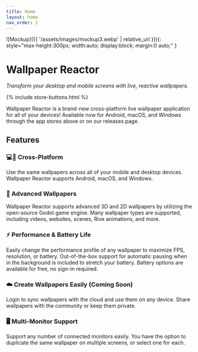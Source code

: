 ```yaml
---
title: Home
layout: home
nav_order: 1
---
```


![Mockup]({{ '/assets/images/mockup3.webp' | relative_url }}){: style="max-height:300px; width:auto; display:block; margin:0 auto;" }

# Wallpaper Reactor

_Transform your desktop and mobile screens with live, reactive wallpapers._

{% include store-buttons.html %}

Wallpaper Reactor is a brand-new cross-platform live wallpaper application for all of your devices! Available now for Android, macOS, and Windows through the app stores above or on our releases page.

## Features
### 💻📱 Cross-Platform
Use the same wallpapers across all of your mobile and desktop devices. Wallpaper Reactor supports Android, macOS, and Windows.

### 🚀 Advanced Wallpapers
Wallpaper Reactor supports advanced 3D and 2D wallpapers by utilizing the open-source Godot game engine. Many wallpaper types are supported, including videos, websites, scenes, Rive animations, and more.

### ⚡️ Performance & Battery Life
Easily change the performance profile of any wallpaper to maximize FPS, resolution, or battery. Out-of-the-box support for automatic pausing when in the background is included to stretch your battery. Battery options are available for free, no sign-in required.

### ☁️ Create Wallpapers Easily (Coming Soon)
Login to sync wallpapers with the cloud and use them on any device. Share wallpapers with the community or keep them private.

### 🖥️ Multi-Monitor Support
Support any number of connected monitors easily. You have the option to duplicate the same wallpaper on multiple screens, or select one for each.
